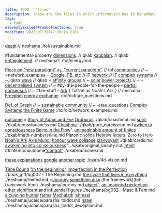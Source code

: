 ```yaml
---
title: TODO - "files"
description: These are the files in which information has to be added.
tags:
  - todo
eleventyExcludeFromCollections: true
modified: 2022-01-31T17:26:16.218Z
---
```


[death](light_dark.html) // neshama
./tol/sustainable.md

#fundamental-property [dimensions](dimensions.html). // qkab
[kabbalah](kabbalah_intro.html). // qkab
[entanglement](entanglement.html). // neshama?
./tol/energy.md

[Piece on “new paradigm” vs. “current paradigm”.](paradigm_shift.html) // tol
[communities](sustainable.html) // ~ ->network_examples
= [Google, FB, etc](cloud.html) // IT
[network](networks.html) // IT
[complex systems](systems.html) // ~, qkab
[wave](waves.html) // qkab
= [affinity groups](affinity_groups.html) // ~
[solar power projects](new_energy.html) // ~
= [decentralised system](descentralised.html) // ~
#by-the-people-for-the-people - [partial consensus](partial_consensus.html) // ~
#tae-stuff - [Ark](ark.html) { TolNet as Noah's Ark } // neshama
[Freedom](freedom.html)
[energy exchange](energy_exchange.html)
./tol/old/tae_questions.md

[Def. of Graph](http://sole.dimi.uniud.it/~massimo.franceschet/networks/nexus/examples.html) // ~
[sustainable community](sustainable.html) // ~ ->tae_questions
[Complex Systems](complexity.html#systems)
[the Finite Game](in-finite_game.html)
./tol/old/network_examples.md

[outcome](intention.html)
= [Story of Adam and Eve](adam_eve.html)
[Oroborus](oroborus.html)
./qkab/chashmal.md
[spirit](spirit.html)
./qkab/consciousness.md
[Chashmal](./chashmal.md)
./qkab/pure_narcissism.md
[awken to consciousness](../consciousness.md)
[Being in the Flow](../flow.html)".
[unimaginable amount of finites](infinity.html)
./qkab/math-numbers/line.md
[Platonic solids](platonic_solids.html)
[Hebrew letters](hebrew.html).
[Zero to Hero](zero2one.html)
[Noah's Ark](noah_ark.html)
[Axis Mundi](axis_mundi.html)
[honour](honour.html)
[wave collapse](wave_collapse.html)
[clairvoyant](clairvoyant.html)
./qkab/cards.md
[awakening into consciousness](../consciousness.md)".
./qkab/original_beauty.md
[intent](intention.html)
##intentionoutcome["control"](control.html)
./qkab/outcome.md

[these explanations](dimensions.html)
[google](https://duckduckgo.com/....)
[another topic](neshama.html)
./qkab/4d-vision.md

[Time Bound](time.html)
["In the beginning"](beginning.html)
[imperfection in the Perfection](perfect.html)
./book_gift/bg002 - The Beginning.md
[the cycle that lives in everything](oroborus.html)
./neshama/limited.md
=[Journey](../tol/organisations.md#our-journey)
[something else](sitra_achara.html)
[the framework)(tol-framework.html)
./neshama/journey.md
[object](objectification.html)",
[an imagined perfection](superior_man.html)
[other significant and influential figures](golden_shadow.html)
./neshama/bg002 - Masc & Fem.md
[a cunning hunter](./parasha_toldot_fnotes.md#the-palace-and-the-pigeons)
[farms](./parasha_toldot_fnotes.md#the-faith-of-the-farmer)
[Machalath](./parasha_toldot_fnotes.md#life-on-the-inside)
[Ishmael](https://www.chabad.org/library/article_cdo/aid/2747610/jewish/Ishmael-Abrahams-Other-Son.htm)
./neshama/judaica/parasha_toldot.md
[Israel](israel.html)
./neshama/judaica/parasha_toldot_deception.md
